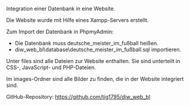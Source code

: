 Integration einer Datenbank in eine Website.

Die Website wurde mit Hilfe eines Xampp-Servers erstellt.

Zum Import der Datenbank in PhpmyAdmin: 
  - Die Datenbank muss deutsche_meister_im_fußball heißen.
  - diw_web_bl\database\deutsche_meister_im_fußball.sql importieren.

Unter files sind alle Dateien zur Website enthalten. 
Sie sind unterteilt in CSS-, JavaScript- und PHP-Dateien.

Im images-Ordner sind alle Bilder zu finden, die in der Website integriert sind.


GitHub-Repository: https://github.com/tig1795/diw_web_bl
